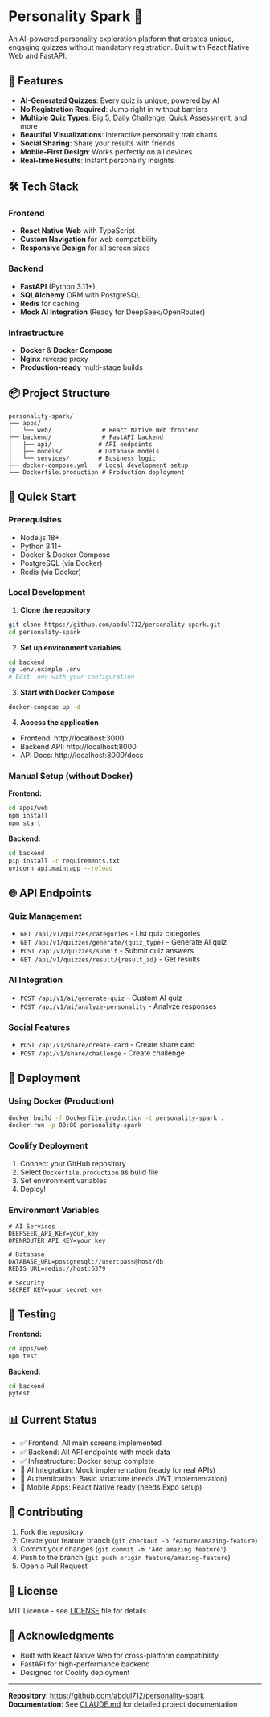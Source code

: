 # Personality Spark 🎯

An AI-powered personality exploration platform that creates unique, engaging quizzes without mandatory registration. Built with React Native Web and FastAPI.

## 🚀 Features

- **AI-Generated Quizzes**: Every quiz is unique, powered by AI
- **No Registration Required**: Jump right in without barriers
- **Multiple Quiz Types**: Big 5, Daily Challenge, Quick Assessment, and more
- **Beautiful Visualizations**: Interactive personality trait charts
- **Social Sharing**: Share your results with friends
- **Mobile-First Design**: Works perfectly on all devices
- **Real-time Results**: Instant personality insights

## 🛠️ Tech Stack

### Frontend
- **React Native Web** with TypeScript
- **Custom Navigation** for web compatibility
- **Responsive Design** for all screen sizes

### Backend
- **FastAPI** (Python 3.11+)
- **SQLAlchemy** ORM with PostgreSQL
- **Redis** for caching
- **Mock AI Integration** (Ready for DeepSeek/OpenRouter)

### Infrastructure
- **Docker** & **Docker Compose**
- **Nginx** reverse proxy
- **Production-ready** multi-stage builds

## 📦 Project Structure

```
personality-spark/
├── apps/
│   └── web/              # React Native Web frontend
├── backend/              # FastAPI backend
│   ├── api/             # API endpoints
│   ├── models/          # Database models
│   └── services/        # Business logic
├── docker-compose.yml   # Local development setup
└── Dockerfile.production # Production deployment
```

## 🚀 Quick Start

### Prerequisites
- Node.js 18+
- Python 3.11+
- Docker & Docker Compose
- PostgreSQL (via Docker)
- Redis (via Docker)

### Local Development

1. **Clone the repository**
```bash
git clone https://github.com/abdul712/personality-spark.git
cd personality-spark
```

2. **Set up environment variables**
```bash
cd backend
cp .env.example .env
# Edit .env with your configuration
```

3. **Start with Docker Compose**
```bash
docker-compose up -d
```

4. **Access the application**
- Frontend: http://localhost:3000
- Backend API: http://localhost:8000
- API Docs: http://localhost:8000/docs

### Manual Setup (without Docker)

**Frontend:**
```bash
cd apps/web
npm install
npm start
```

**Backend:**
```bash
cd backend
pip install -r requirements.txt
uvicorn api.main:app --reload
```

## 🌐 API Endpoints

### Quiz Management
- `GET /api/v1/quizzes/categories` - List quiz categories
- `GET /api/v1/quizzes/generate/{quiz_type}` - Generate AI quiz
- `POST /api/v1/quizzes/submit` - Submit quiz answers
- `GET /api/v1/quizzes/result/{result_id}` - Get results

### AI Integration
- `POST /api/v1/ai/generate-quiz` - Custom AI quiz
- `POST /api/v1/ai/analyze-personality` - Analyze responses

### Social Features
- `POST /api/v1/share/create-card` - Create share card
- `POST /api/v1/share/challenge` - Create challenge

## 🚢 Deployment

### Using Docker (Production)
```bash
docker build -f Dockerfile.production -t personality-spark .
docker run -p 80:80 personality-spark
```

### Coolify Deployment
1. Connect your GitHub repository
2. Select `Dockerfile.production` as build file
3. Set environment variables
4. Deploy!

### Environment Variables
```env
# AI Services
DEEPSEEK_API_KEY=your_key
OPENROUTER_API_KEY=your_key

# Database
DATABASE_URL=postgresql://user:pass@host/db
REDIS_URL=redis://host:6379

# Security
SECRET_KEY=your_secret_key
```

## 🧪 Testing

**Frontend:**
```bash
cd apps/web
npm test
```

**Backend:**
```bash
cd backend
pytest
```

## 📊 Current Status

- ✅ Frontend: All main screens implemented
- ✅ Backend: All API endpoints with mock data
- ✅ Infrastructure: Docker setup complete
- 🚧 AI Integration: Mock implementation (ready for real APIs)
- 🚧 Authentication: Basic structure (needs JWT implementation)
- 🚧 Mobile Apps: React Native ready (needs Expo setup)

## 🤝 Contributing

1. Fork the repository
2. Create your feature branch (`git checkout -b feature/amazing-feature`)
3. Commit your changes (`git commit -m 'Add amazing feature'`)
4. Push to the branch (`git push origin feature/amazing-feature`)
5. Open a Pull Request

## 📝 License

MIT License - see [LICENSE](LICENSE) file for details

## 🙏 Acknowledgments

- Built with React Native Web for cross-platform compatibility
- FastAPI for high-performance backend
- Designed for Coolify deployment

---

**Repository**: https://github.com/abdul712/personality-spark  
**Documentation**: See [CLAUDE.md](CLAUDE.md) for detailed project documentation
